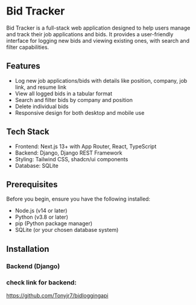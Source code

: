 # Bid Tracker

Bid Tracker is a full-stack web application designed to help users manage and track their job applications and bids. It provides a user-friendly interface for logging new bids and viewing existing ones, with search and filter capabilities.

## Features

- Log new job applications/bids with details like position, company, job link, and resume link
- View all logged bids in a tabular format
- Search and filter bids by company and position
- Delete individual bids
- Responsive design for both desktop and mobile use

## Tech Stack

- Frontend: Next.js 13+ with App Router, React, TypeScript
- Backend: Django, Django REST Framework
- Styling: Tailwind CSS, shadcn/ui components
- Database: SQLite

## Prerequisites

Before you begin, ensure you have the following installed:
- Node.js (v14 or later)
- Python (v3.8 or later)
- pip (Python package manager)
- SQLite (or your chosen database system)

## Installation

### Backend (Django)

### check link for backend:
https://github.com/Tonyjr7/bidloggingapi

